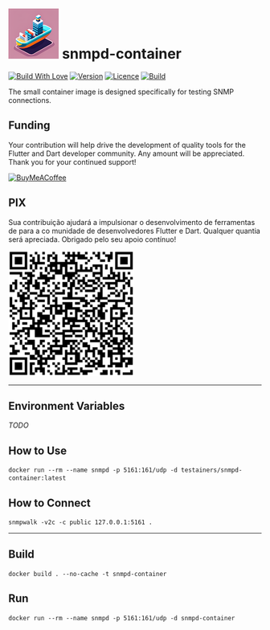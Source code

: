 <h1>
<img src="helpers/testainers-100.png" alt="Testainers" title="Testainers">
snmpd-container
</h1>

[![Build With Love](https://img.shields.io/badge/%20built%20with-%20%E2%9D%A4-ff69b4.svg)](https://github.com/testainers/snmpd-container/stargazers)
[![Version](https://img.shields.io/badge/dynamic/json?url=https%3A%2F%2Fapi.github.com%2Frepos%2Ftestainers%2Fsnmpd-container%2Freleases%2Flatest&query=%24.name&label=version&color=orange)](https://hub.docker.com/r/testainers/snmpd-container/tags)
[![Licence](https://img.shields.io/github/license/testainers/snmpd-container?color=blue)](https://github.com/testainers/snmpd-container/blob/main/LICENCE)
[![Build](https://img.shields.io/github/actions/workflow/status/testainers/snmpd-container/main.yml?branch=main)](https://github.com/testainers/snmpd-container/releases/latest)

The small container image is designed specifically for testing SNMP connections.

## Funding

Your contribution will help drive the development of quality tools for the
Flutter and Dart developer community. Any amount will be appreciated.
Thank you for your continued support!

[![BuyMeACoffee](https://www.buymeacoffee.com/assets/img/guidelines/download-assets-sm-2.svg)](https://www.buymeacoffee.com/edufolly)

## PIX

Sua contribuição ajudará a impulsionar o desenvolvimento de ferramentas de
para a co munidade de desenvolvedores Flutter e Dart. Qualquer quantia será
apreciada.
Obrigado pelo seu apoio contínuo!

[![PIX](helpers/pix.png)](https://nubank.com.br/pagar/2bt2q/RBr4Szfuwr)

---

## Environment Variables

*TODO*

## How to Use

```shell
docker run --rm --name snmpd -p 5161:161/udp -d testainers/snmpd-container:latest
```

## How to Connect

```shell
snmpwalk -v2c -c public 127.0.0.1:5161 .
```

---

## Build

```shell
docker build . --no-cache -t snmpd-container
```

## Run

```shell
docker run --rm --name snmpd -p 5161:161/udp -d snmpd-container
```
